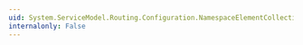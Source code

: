 ```yaml
---
uid: System.ServiceModel.Routing.Configuration.NamespaceElementCollection.Clear
internalonly: False
---
```

